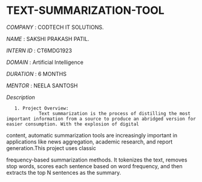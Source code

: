 # TEXT-SUMMARIZATION-TOOL

*COMPANY* : CODTECH IT SOLUTIONS.

*NAME* : SAKSHI PRAKASH PATIL.

*INTERN ID* : CT6MDG1923

*DOMAIN* : Artificial Intelligence

*DURATION* : 6 MONTHS

*MENTOR* : NEELA SANTOSH
 
*Description*

       1. Project Overview:
                Text summarization is the process of distilling the most important information from a source to produce an abridged version for easier consumption. With the explosion of digital 
                
content, automatic summarization tools are increasingly important in applications like news aggregation, academic research, and report generation.This project uses classic 
                
frequency-based summarization methods. It tokenizes the text, removes stop words, scores each sentence based on word frequency, and then extracts the top N sentences as the summary.

